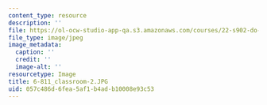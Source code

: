 ```yaml
---
content_type: resource
description: ''
file: https://ol-ocw-studio-app-qa.s3.amazonaws.com/courses/22-s902-do-it-yourself-diy-geiger-counters-january-iap-2015/057c486d6fea5af1b4adb10008e93c53_6-811_classroom-2.JPG
file_type: image/jpeg
image_metadata:
  caption: ''
  credit: ''
  image-alt: ''
resourcetype: Image
title: 6-811_classroom-2.JPG
uid: 057c486d-6fea-5af1-b4ad-b10008e93c53
---
```

